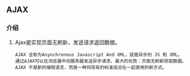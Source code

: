 ## AJAX
### 介绍
1. Ajax是实现页面无刷新，发送请求返回数据。

   ```
   AJAX 全称为Asynchronous Javascript And XML，就是异步的 JS 和 XML。
   通过AJAX可以在浏览器中向服务器发送异步请求，最大的优势：页面无刷新获取数据。
   AJAX 不是新的编程语言，而是一种将现有的标准组合在一起使用的新方式。
   ```

   

